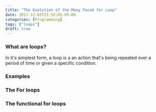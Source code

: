 ```yaml
---
title: "The Evolution of the Many Faced for Loop"
date: 2017-12-03T21:52:01-05:00
categories: [Programming]
tags: ["loops"]
draft: true
---
```


### What are loops?
In it's simplest form, a loop is a an action that's being repeated over a period of time or given a specific condition.

### Examples


### The For loops

### The functional for loops



